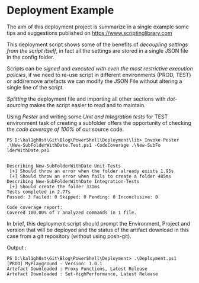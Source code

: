 # Deployment Example
The aim of this deployment project is summarize in a single example some tips and suggestions published on https://www.scriptinglibrary.com

This deployment script shows some of the benefits of _decoupling settings from the script itself_, in fact all the settings are stored in a single JSON file in the config folder.

Scripts can be _signed_ and _executed with even the most restrictive execution policies_, if we need to re-use script in different environments (PROD, TEST) or add/remove artefacts we can modify the JSON File without altering a single line of the script.

_Splitting_ the deployment file and importing all other sections with _dot-sourcing_ makes the script easier to read and to maintain. 

Using _Pester_ and writing some _Unit and Integration tests_ for TEST environment task of creating a subfolder offers the opportunity of checking the _code coverage of 100%_ of our source code.
~~~~ 
PS D:\kal1gh0st\Git\Blog\PowerShell\Deployment\lib> Invoke-Pester .\New-SubFolderWithDate.Test.ps1 -CodeCoverage .\New-SubFo
lderWithDate.ps1


Describing New-SubFolderWithDate Unit-Tests
 [+] Should throw an error when the folder already exists 1.95s
 [+] Should throw an error when fails to create a folder 485ms
Describing New-SubFolderWithDate Integration-Tests
 [+] Should create the folder 331ms
Tests completed in 2.77s
Passed: 3 Failed: 0 Skipped: 0 Pending: 0 Inconclusive: 0

Code coverage report:
Covered 100,00% of 7 analyzed commands in 1 file.
~~~~ 
In brief, this deployment script should prompt the Environment, Project and version that will be deployed and the status of the artifact download in this case from a git repository (without using posh-git).

Output :
~~~~ 
PS D:\kal1gh0st\Git\Blog\PowerShell\Deployment> .\Deployment.ps1
[PROD] MyPlayground - Version: 1.0.1
Artefact Downloaded : Proxy Functions, Latest Release
Artefact Downloaded : Set-HighPerformance, Latest Release
~~~~ 
